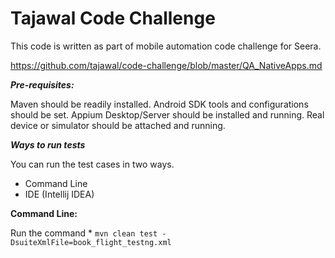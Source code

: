 # Tajawal Code Challenge

This code is written as part of mobile automation code challenge for Seera.

https://github.com/tajawal/code-challenge/blob/master/QA_NativeApps.md

***Pre-requisites:***

Maven should be readily installed.
Android SDK tools and configurations should be set.
Appium Desktop/Server should be installed and running.
Real device or simulator should be attached and running.

***Ways to run tests***

You can run the test cases in two ways.
* Command Line
* IDE (Intellij IDEA)

<b>Command Line:</b>

Run the command * `mvn clean test -DsuiteXmlFile=book_flight_testng.xml` 









